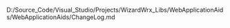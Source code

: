 D:/Source_Code/Visual_Studio/Projects/WizardWrx_Libs/WebApplicationAids/WebApplicationAids/ChangeLog.md